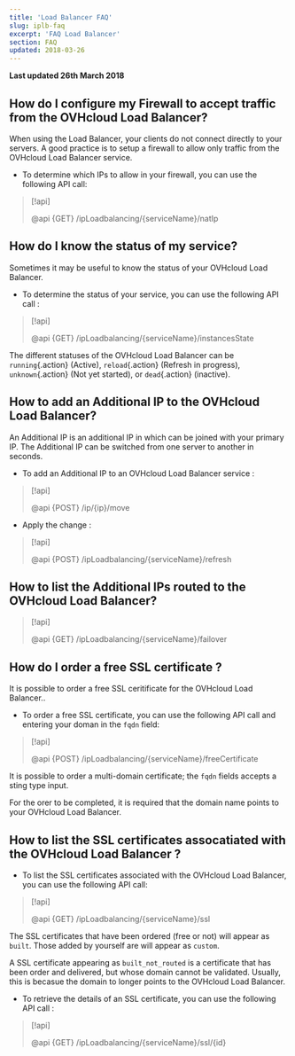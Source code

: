 ```yaml
---
title: 'Load Balancer FAQ'
slug: iplb-faq
excerpt: 'FAQ Load Balancer'
section: FAQ
updated: 2018-03-26
---
```


**Last updated 26th March 2018**

## How do I configure my Firewall to accept traffic from the OVHcloud Load Balancer?
When using the Load Balancer, your clients do not connect directly to your servers. A good practice is to setup a firewall to allow only traffic from the OVHcloud Load Balancer service.

- To determine which IPs to allow in your firewall, you can use the following API call:

> [!api]
>
> @api {GET} /ipLoadbalancing/{serviceName}/natIp
> 


## How do I know the status of my service?
Sometimes it may be useful to know the status of your OVHcloud Load Balancer.

- To determine the status of your service, you can use the following API call :

> [!api]
>
> @api {GET} /ipLoadbalancing/{serviceName}/instancesState
> 

The different statuses of the OVHcloud Load Balancer can be `running`{.action} (Active), `reload`{.action} (Refresh in progress), `unknown`{.action} (Not yet started), or `dead`{.action} (inactive).


## How to add an Additional IP to the OVHcloud Load Balancer?
An Additional IP is an additional IP in which can be joined with your primary IP. The Additional IP can be switched from one server to another in seconds.

- To add an Additional IP to an OVHcloud Load Balancer service :

> [!api]
>
> @api {POST} /ip/{ip}/move
> 

- Apply the change :

> [!api]
>
> @api {POST} /ipLoadbalancing/{serviceName}/refresh
> 


## How to list the Additional IPs routed to the OVHcloud Load Balancer?

> [!api]
>
> @api {GET} /ipLoadbalancing/{serviceName}/failover
> 


## How do I order a free SSL certificate ?
It is possible to order a free SSL ceritificate for the OVHcloud Load Balancer..

- To order a free SSL certificate, you can use the following API call and entering your doman in the `fqdn` field:

> [!api]
>
> @api {POST} /ipLoadbalancing/{serviceName}/freeCertificate
> 

It is possible to order a multi-domain certificate; the `fqdn` fields accepts a sting type input.

For the orer to be completed, it is required that the domain name points to your OVHcloud Load Balancer.


## How to list the SSL certificates assocatiated with the OVHcloud Load Balancer ?

- To list the SSL certificates associated with the OVHcloud Load Balancer, you can use the following API call:

> [!api]
>
> @api {GET} /ipLoadbalancing/{serviceName}/ssl
>

The SSL certificates that have been ordered (free or not) will appear as `built`. Those added by yourself are will appear as `custom`.

A SSL certificate appearing as `built_not_routed` is a certificate that has been order and delivered, but whose domain cannot be validated. Usually, this is becasue the domain to longer points to the OVHcloud Load Balancer.

- To retrieve the details of an SSL certificate, you can use the following API call :

> [!api]
>
> @api {GET} /ipLoadbalancing/{serviceName}/ssl/{id}
>

